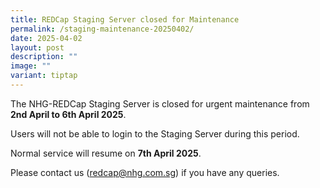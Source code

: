 ```yaml
---
title: REDCap Staging Server closed for Maintenance
permalink: /staging-maintenance-20250402/
date: 2025-04-02
layout: post
description: ""
image: ""
variant: tiptap
---
```

<p>The NHG-REDCap Staging Server is closed for urgent maintenance from <strong>2nd April to 6th April 2025</strong>.</p>
<p>Users will not be able to login to the Staging Server during this period.</p>
<p>Normal service will resume on <strong>7th April 2025</strong>.</p>
<p>Please contact us (<a href="mailto:redcap@nhg.com.sg" rel="noopener noreferrer nofollow" target="_blank">redcap@nhg.com.sg</a>) if you have any
queries.</p>
<p></p>